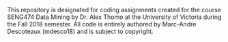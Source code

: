 This repository is designated for coding assignments created for the course SENG474 Data Mining by Dr. Alex Thomo at the University of Victoria during the Fall 2018 semester. All code is entirely authored by Marc-Andre Descoteaux (mdesco18) and is subject to copyright. 